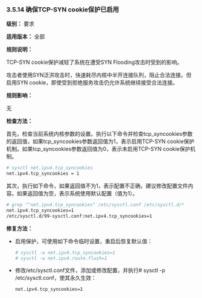 ### 3.5.14 确保TCP-SYN cookie保护已启用

**级别：** 要求

**适用版本：** 全部

**规则说明：** 

TCP-SYN cookie保护减轻了系统在遭受SYN Flooding攻击时受到的影响。

攻击者使用SYN泛洪攻击时，快速耗尽内核中半开连接队列，阻止合法连接。但启用SYN cookie，即使受到拒绝服务攻击仍允许系统继续接受合法连接。

**规则影响：**

无

**检查方法：**

首先，检查当前系统内核参数的设置。执行以下命令并检查tcp_syncookies参数的返回值，如果tcp_syncookies参数返回值为1，表示启用TCP-SYN cookie保护机制。如果tcp_syncookies参数返回值为0，表示未启用TCP-SYN cookie保护机制。

```bash
# sysctl net.ipv4.tcp_syncookies
net.ipv4.tcp_syncookies = 1
```

其次，执行如下命令，如果返回值不为1，表示配置不正确，建议修改配置文件内容。如果返回值为空，表示系统使用默认配置（值为1）。

```bash
# grep "^net.ipv4.tcp_syncookies" /etc/sysctl.conf /etc/sysctl.d/*
net.ipv4.tcp_syncookies=1
/etc/sysctl.d/99-sysctl.conf:net.ipv4.tcp_syncookies=1
```

**修复方法：**

* 启用保护，可使用如下命令临时设置，重启后恢复默认值：

    ```bash
    # sysctl -w net.ipv4.tcp_syncookies=1
    # sysctl -w net.ipv4.route.flush=1
    ```

* 修改/etc/sysctl.conf文件，添加或修改配置，并执行# sysctl -p /etc/sysctl.conf，使其永久生效：
    ```bash
    net.ipv4.tcp_syncookies=1
    ```